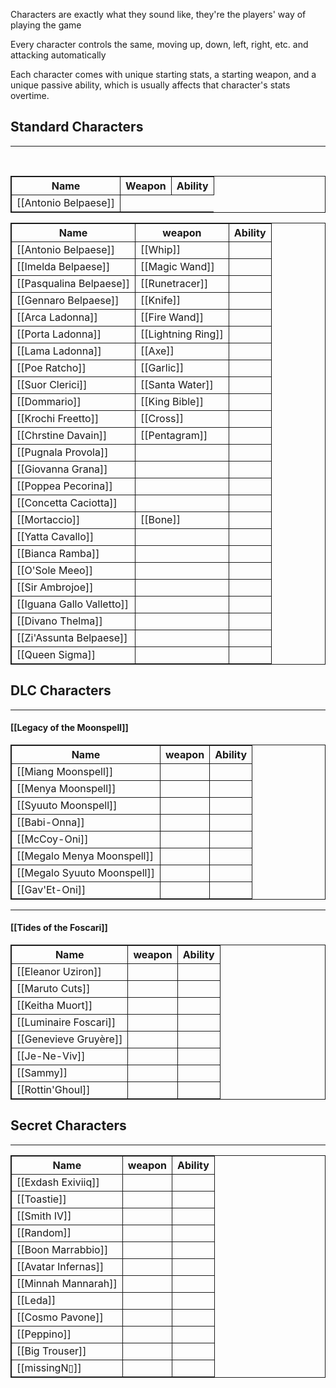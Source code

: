 <head>
	<style>
		table, td, th {
			border: 1px solid;
		}
		table {
			width: 100%;
			border-collapse: collapse;
		}
	</style>
<head>

Characters are exactly what they sound like, they're the players' way of playing the game

Every character controls the same, moving up, down, left, right, etc. and attacking automatically

Each character comes with unique starting stats, a starting weapon, and a unique passive ability, which is usually affects that character's stats overtime.

## Standard Characters
---
<table>  
  <tr>  
    <th>Name</th>  
    <th>Weapon</th>  
    <th>Ability</th>  
  </tr>  
  <tr>  
    <td> [[Antonio Belpaese]] </td>  
  </tr>
</table>

|Name|weapon|Ability|
|-|-|-|
|[[Antonio Belpaese]]|[[Whip]]|
|[[Imelda Belpaese]]|[[Magic Wand]]|
|[[Pasqualina Belpaese]]|[[Runetracer]]|
|[[Gennaro Belpaese]]|[[Knife]]|
|[[Arca Ladonna]]|[[Fire Wand]]|
|[[Porta Ladonna]]|[[Lightning Ring]]|
|[[Lama Ladonna]]|[[Axe]]|
|[[Poe Ratcho]]|[[Garlic]]|
|[[Suor Clerici]]|[[Santa Water]]|
|[[Dommario]]|[[King Bible]]|
|[[Krochi Freetto]]|[[Cross]]|
|[[Chrstine Davain]]|[[Pentagram]]|
|[[Pugnala Provola]]|
|[[Giovanna Grana]]|
|[[Poppea Pecorina]]|
|[[Concetta Caciotta]]|
|[[Mortaccio]]|[[Bone]]|
|[[Yatta Cavallo]]|
|[[Bianca Ramba]]|
|[[O'Sole Meeo]]|
|[[Sir Ambrojoe]]|
|[[Iguana Gallo Valletto]]|
|[[Divano Thelma]]|
|[[Zi'Assunta Belpaese]]|
|[[Queen Sigma]]|

## DLC Characters
---
#### [[Legacy of the Moonspell]]
Name|weapon|Ability
-|-|-
[[Miang Moonspell]]|
[[Menya Moonspell]]|
[[Syuuto Moonspell]]|
[[Babi-Onna]]|
[[McCoy-Oni]]|
[[Megalo Menya Moonspell]]|
[[Megalo Syuuto Moonspell]]|
[[Gav'Et-Oni]]|

---
#### [[Tides of the Foscari]]
Name|weapon|Ability
-|-|-
[[Eleanor Uziron]]|
[[Maruto Cuts]]|
[[Keitha Muort]]|
[[Luminaire Foscari]]|
[[Genevieve Gruyère]]|
[[Je-Ne-Viv]]|
[[Sammy]]|
[[Rottin'Ghoul]]|

## Secret Characters
---
Name|weapon|Ability
-|-|-
[[Exdash Exiviiq]]|
[[Toastie]]|
[[Smith IV]]|
[[Random]]|
[[Boon Marrabbio]]|
[[Avatar Infernas]]|
[[Minnah Mannarah]]|
[[Leda]]|
[[Cosmo Pavone]]|
[[Peppino]]|
[[Big Trouser]]|
[[missingN▯]]|
